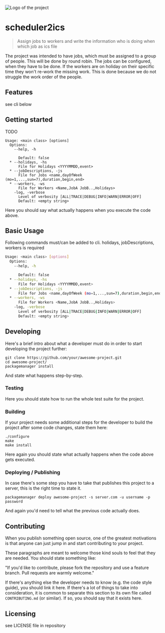 ![Logo of the project](https://url.toproject.com/path/to/logo.png)

# scheduler2ics
> Assign jobs to workers and write the information who is doing when which job as ics file

The project was intended to have jobs, which must be assigned to a group of people. This will be done by
round robin.
The jobs can be configured, when they have to be done.
If the workers are on holiday on their specific time they won't re-work the missing work. This is done
because we do not struggle the work order of the people.

## Features

see cli below

## Getting started

TODO

```shell
Usage: <main class> [options]
  Options:
    --help, -h

      Default: false
  * --holidays, -hs
      File for Holidays <YYYYMMDD,event>
  * --jobDescriptions, -js
      File for Jobs <name,dayOfWeek (mo=1,...,sun=7),duration,begin,end>
  * --workers, -ws
      File for Workers <Name,JobA JobB..,Holidays>
    -log, -verbose
      Level of verbosity [ALL|TRACE|DEBUG|INFO|WARN|ERROR|OFF]
      Default: <empty string>
```

Here you should say what actually happens when you execute the code above.


## Basic Usage

Following commands must/can be added to cli. holidays, jobDescriptions, workers is required

```bash
Usage: <main class> [options]
  Options:
    --help, -h

      Default: false
  * --holidays, -hs
      File for Holidays <YYYYMMDD,event>
  * --jobDescriptions, -js
      File for Jobs <name,dayOfWeek (mo=1,...,sun=7),duration,begin,end>
  * --workers, -ws
      File for Workers <Name,JobA JobB..,Holidays>
    -log, -verbose
      Level of verbosity [ALL|TRACE|DEBUG|INFO|WARN|ERROR|OFF]
      Default: <empty string>
```

## Developing

Here's a brief intro about what a developer must do in order to start developing
the project further:

```shell
git clone https://github.com/your/awesome-project.git
cd awesome-project/
packagemanager install
```

And state what happens step-by-step.

### Testing

Here you should state how to run the whole test suite for the project.

### Building

If your project needs some additional steps for the developer to build the
project after some code changes, state them here:

```shell
./configure
make
make install
```
Here again you should state what actually happens when the code above gets
executed.

### Deploying / Publishing

In case there's some step you have to take that publishes this project to a
server, this is the right time to state it.

```shell
packagemanager deploy awesome-project -s server.com -u username -p password
```

And again you'd need to tell what the previous code actually does.

## Contributing

When you publish something open source, one of the greatest motivations is that
anyone can just jump in and start contributing to your project.

These paragraphs are meant to welcome those kind souls to feel that they are
needed. You should state something like:

"If you'd like to contribute, please fork the repository and use a feature
branch. Pull requests are warmly welcome."

If there's anything else the developer needs to know (e.g. the code style
guide), you should link it here. If there's a lot of things to take into
consideration, it is common to separate this section to its own file called
`CONTRIBUTING.md` (or similar). If so, you should say that it exists here.

## Licensing

see LICENSE file in repository
